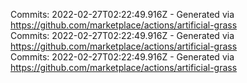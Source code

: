 Commits: 2022-02-27T02:22:49.916Z - Generated via https://github.com/marketplace/actions/artificial-grass
<br>
Commits: 2022-02-27T02:22:49.916Z - Generated via https://github.com/marketplace/actions/artificial-grass
<br>
Commits: 2022-02-27T02:22:49.916Z - Generated via https://github.com/marketplace/actions/artificial-grass
<br>
